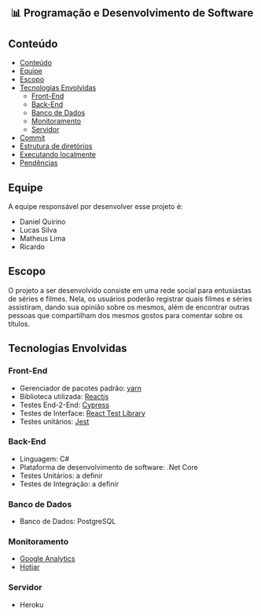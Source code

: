 <h2 align="center">📊 Programação e Desenvolvimento de Software</h2>

## Conteúdo
- [Conteúdo](#conteúdo)
- [Equipe](#equipe)
- [Escopo](#escopo)
- [Tecnologias Envolvidas](#tecnologia-envolvida)
  - [Front-End](#front-end)
  - [Back-End](#back-end)
  - [Banco de Dados](#banco-de-dados)
  - [Monitoramento](#monitoramento)
  - [Servidor](#servidor)
- [Commit](#commit)
- [Estrutura de diretórios](#estrutura-de-diretórios)
- [Executando localmente](#executando-localmente)
- [Pendências](#pendências)

## Equipe
A equipe responsável por desenvolver esse projeto é:
- Daniel Quirino
- Lucas Silva
- Matheus Lima
- Ricardo

## Escopo
O projeto a ser desenvolvido consiste em uma rede social para entusiastas de séries e filmes. Nela, os usuários poderão registrar quais filmes e séries assistiram, dando sua opinião sobre os mesmos, além de encontrar outras pessoas que compartilham dos mesmos gostos para comentar sobre os títulos.

## Tecnologias Envolvidas

### Front-End
- Gerenciador de pacotes padrão: [yarn](https://yarnpkg.com/)
- Biblioteca utilizada: [Reactjs](https://pt-br.reactjs.org/)
- Testes End-2-End: [Cypress](https://www.cypress.io/)
- Testes de Interface: [React Test Library](https://testing-library.com/docs/react-testing-library)
- Testes unitários: [Jest](https://jestjs.io/)

### Back-End
- Linguagem: C#
- Plataforma de desenvolvimento de software: .Net Core
- Testes Unitários: a definir
- Testes de Integração: a definir

### Banco de Dados
- Banco de Dados: PostgreSQL

### Monitoramento
- [Google Analytics](https://analytics.google.com/)
- [Hotjar](https://www.hotjar.com/)

### Servidor
- Heroku

